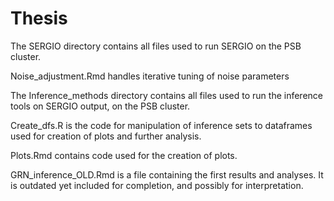 # Thesis
The SERGIO directory contains all files used to run SERGIO on the PSB cluster.

Noise_adjustment.Rmd handles iterative tuning of noise parameters

The Inference_methods directory contains all files used to run the inference tools on SERGIO output, on the PSB cluster.

Create_dfs.R is the code for manipulation of inference sets to dataframes used for creation of plots and further analysis.

Plots.Rmd contains code used for the creation of plots.

GRN_inference_OLD.Rmd is a file containing the first results and analyses. It is outdated yet included for completion, and possibly for interpretation.
